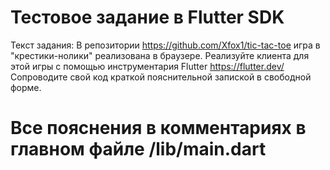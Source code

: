 # Тестовое задание в Flutter SDK 

Текст задания:
В репозитории https://github.com/Xfox1/tic-tac-toe игра в "крестики-нолики" реализована в браузере.
Реализуйте клиента для этой игры с помощью инструментария Flutter https://flutter.dev/
Сопроводите свой код краткой пояснительной запиской в свободной форме.

# Все пояснения в комментариях в главном файле /lib/main.dart
